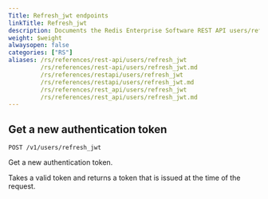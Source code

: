 ```yaml
---
Title: Refresh_jwt endpoints
linkTitle: Refresh_jwt
description: Documents the Redis Enterprise Software REST API users/refresh_jwt endpoints.
weight: $weight
alwaysopen: false
categories: ["RS"]
aliases: /rs/references/rest-api/users/refresh_jwt
         /rs/references/rest-api/users/refresh_jwt.md
         /rs/references/restapi/users/refresh_jwt
         /rs/references/restapi/users/refresh_jwt.md
         /rs/references/rest_api/users/refresh_jwt
         /rs/references/rest_api/users/refresh_jwt.md
---
```


## Get a new authentication token

    POST /v1/users/refresh_jwt

Get a new authentication token.

Takes a valid token and returns a token that is issued at the time of the request.